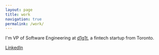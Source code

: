 ```yaml
---
layout: page
title: work
navigation: true
permalink: /work/
---
```


I'm VP of Software Engineering at <a href='https://d1g1t.com'>d1g1t</a>, a fintech startup from Toronto.

<a href='https://www.linkedin.com/in/laurentdomenech/'>LinkedIn</a>

